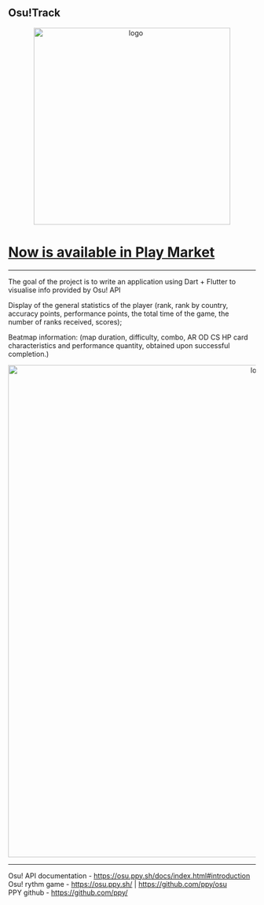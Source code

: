 ## Osu!Track

<p align="center">
  <img src="https://i.imgur.com/kwUChmG.png" alt="logo" width="400" />
</p>

# [Now is available in Play Market ](https://play.google.com/store/apps/details?id=com.osutrack.osu_tracker&hl=ru&gl=US)
____________________________________________________________________________________________________________________________________________

The goal of the project is to write an application using Dart + Flutter to visualise info provided by Osu! API

Display of the general statistics of the player (rank, rank by country,
                              accuracy points, performance points,
                              the total time of the game, the number of ranks received, 
                              scores);

Beatmap information:
                             (map duration, difficulty, combo,
                              AR OD CS HP card characteristics and performance quantity,
                              obtained upon successful completion.) 
                              
<p align="center">
  <img src="https://i.imgur.com/o2ycgzn.png" alt="logo" width="1000" />
</p>

____________________________________________________________________________________________________________________________________________

Osu! API documentation - https://osu.ppy.sh/docs/index.html#introduction  <br />
Osu! rythm game - https://osu.ppy.sh/ | https://github.com/ppy/osu  <br />
PPY github - https://github.com/ppy/  <br />

